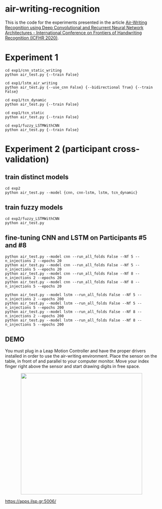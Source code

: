 # air-writing-recognition
This is the code for the experiments presented in the article [Air-Writing Recognition using Deep Convolutional and Recurrent Neural Network Architectures - International Conference on Frontiers of Handwriting Recognition (ICFHR 2020)](https://ieeexplore.ieee.org/abstract/document/9257775).

# Experiment 1

```
cd exp1/cnn_static_writing
python air_test.py {--train False}

cd exp1/lstm_air_writing
python air_test.py {--use_cnn False} {--bidirectional True} {--train False}

cd exp1/tcn_dynamic
python air_test.py {--train False}

cd exp1/tcn_static
python air_test.py {--train False}

cd exp1/fuzzy_LSTMWithCNN
python air_test.py {--train False}
```


# Experiment 2 (participant cross-validation)


## train distinct models

```
cd exp2
python air_test.py --model {cnn, cnn-lstm, lstm, tcn_dynamic}
```

## train fuzzy models

```
cd exp2/fuzzy_LSTMWithCNN
python air_test.py
```

## fine-tuning CNN and LSTM on Participants #5 and #8
```
python air_test.py --model cnn --run_all_folds False --Nf 5 --n_injections 2 --epochs 20
python air_test.py --model cnn --run_all_folds False --Nf 5 --n_injections 5 --epochs 20
python air_test.py --model cnn --run_all_folds False --Nf 8 --n_injections 2 --epochs 20
python air_test.py --model cnn --run_all_folds False --Nf 8 --n_injections 5 --epochs 20

python air_test.py --model lstm --run_all_folds False --Nf 5 --n_injections 2 --epochs 200
python air_test.py --model lstm --run_all_folds False --Nf 5 --n_injections 5 --epochs 200
python air_test.py --model lstm --run_all_folds False --Nf 8 --n_injections 2 --epochs 200
python air_test.py --model lstm --run_all_folds False --Nf 8 --n_injections 5 --epochs 200
```

## DEMO
You must plug in a Leap Motion Controller and have the proper drivers installed in order to use the air-writing environment. Place the sensor on the table, in front of and parallel to your computer monitor. Move your index finger right above the sensor and start drawing digits in free space.

<p align="center">
    <img src="airwr_vid2c.gif" width="400">
</p>


https://apps.ilsp.gr:5006/